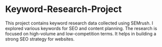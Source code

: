 # Keyword-Research-Project
This project contains keyword research data collected using SEMrush. I explored various keywords for SEO and content planning. The research is focused on high-volume and low-competition terms. It helps in building a strong SEO strategy for websites.
